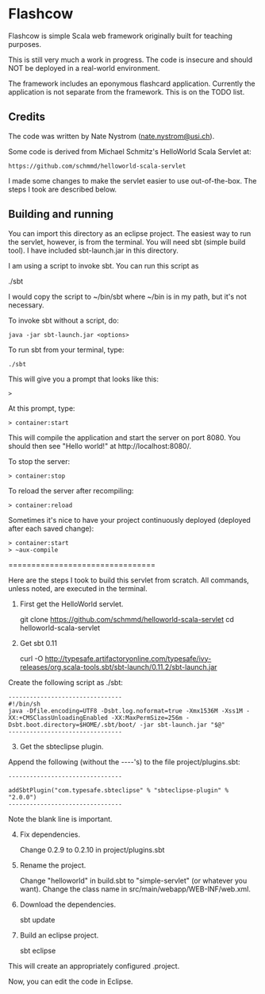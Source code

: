 Flashcow
========

Flashcow is simple Scala web framework originally built for teaching purposes.

This is still very much a work in progress.  The code is insecure and should
NOT be deployed in a real-world environment.

The framework includes an eponymous flashcard application.
Currently the application is not separate from the framework. This is on the TODO list.


Credits
-------

The code was written by Nate Nystrom (nate.nystrom@usi.ch).

Some code is derived from Michael Schmitz's HelloWorld Scala Servlet at:

    https://github.com/schmmd/helloworld-scala-servlet

I made some changes to make the servlet easier to use out-of-the-box.  The
steps I took are described below.

Building and running
--------------------

You can import this directory as an eclipse project. The easiest way to run
the servlet, however, is from the terminal.  You will need sbt (simple build
tool). I have included sbt-launch.jar in this directory.

I am using a script to invoke sbt. You can run this script as

   ./sbt <options>

I would copy the script to ~/bin/sbt where ~/bin is in my path, but it's not
necessary.

To invoke sbt without a script, do:

    java -jar sbt-launch.jar <options>

To run sbt from your terminal, type:

    ./sbt

This will give you a prompt that looks like this:

    >

At this prompt, type:

    > container:start

This will compile the application and start the server on port 8080.
You should then see "Hello world!" at http://localhost:8080/.

To stop the server:

    > container:stop

To reload the server after recompiling:

    > container:reload

Sometimes it's nice to have your project continuously deployed (deployed after
each saved change):

    > container:start
    > ~aux-compile

================================

Here are the steps I took to build this servlet from scratch.
All commands, unless noted, are executed in the terminal.

1. First get the HelloWorld servlet.

    git clone https://github.com/schmmd/helloworld-scala-servlet
    cd helloworld-scala-servlet

2. Get sbt 0.11

    curl -O http://typesafe.artifactoryonline.com/typesafe/ivy-releases/org.scala-tools.sbt/sbt-launch/0.11.2/sbt-launch.jar

Create the following script as ./sbt:

    --------------------------------
    #!/bin/sh
    java -Dfile.encoding=UTF8 -Dsbt.log.noformat=true -Xmx1536M -Xss1M -XX:+CMSClassUnloadingEnabled -XX:MaxPermSize=256m -Dsbt.boot.directory=$HOME/.sbt/boot/ -jar sbt-launch.jar "$@"
    --------------------------------

3. Get the sbteclipse plugin.

Append the following (without the ----'s) to the file project/plugins.sbt:

    --------------------------------

    addSbtPlugin("com.typesafe.sbteclipse" % "sbteclipse-plugin" % "2.0.0")
    --------------------------------

Note the blank line is important.

4. Fix dependencies.

   Change 0.2.9 to 0.2.10 in project/plugins.sbt

5. Rename the project.

   Change "helloworld" in build.sbt to "simple-servlet" (or whatever you want).
   Change the class name in src/main/webapp/WEB-INF/web.xml.

6. Download the dependencies.

    sbt update

7. Build an eclipse project.

    sbt eclipse

This will create an appropriately configured .project.

Now, you can edit the code in Eclipse.

